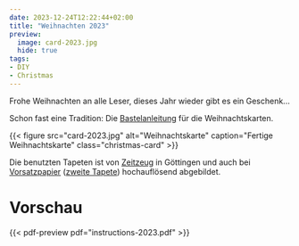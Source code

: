 ```yaml
---
date: 2023-12-24T12:22:44+02:00
title: "Weihnachten 2023"
preview:
  image: card-2023.jpg
  hide: true
tags:
- DIY
- Christmas
---
```


Frohe Weihnachten an alle Leser, dieses Jahr wieder gibt es ein Geschenk...
<!--more-->

Schon fast eine Tradition: Die [Bastelanleitung](./instructions-2023.pdf) für die Weihnachtskarten.

{{< figure src="card-2023.jpg" alt="Weihnachtskarte" caption="Fertige Weihnachtskarte" class="christmas-card" >}}

Die benutzten Tapeten ist von [Zeitzeug](http://zeitzeug.de/) in Göttingen und auch bei [Vorsatzpapier](https://vorsatzpapier.projektemacher.org/post/tapete-18/) ([zweite Tapete](https://vorsatzpapier.projektemacher.org/post/tapete-19/)) hochauflösend abgebildet.

# Vorschau

{{< pdf-preview pdf="instructions-2023.pdf" >}}
